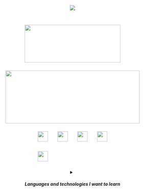 <div align=center>
  <img src="https://readme-typing-svg.herokuapp.com?color=2dd4bf&center=true&vCenter=true&width=600&height=100&lines=Greetings!;I'm+Rory👋" />
</div>

&nbsp;
<!-- GitHub Streak -->
<div align=center style="margin-bottom: 25px;">
  <a href=http://github-readme-streak-stats.herokuapp.com/demo >
    <img width=300 height=118 src="https://github-readme-streak-stats.herokuapp.com/?user=RoryKai&background=0000&border=0000&stroke=aaa&ring=059669&fire=10b981&currStreakLabel=10b981&currStreakNum=4a9e90&sideLabels=10b981&sideNums=4a9e90&dates=aaa" />
  </a>
</div>
<!-- GitHub Stats -->
<div align=center >
  <a href=https://github.com/anuraghazra/github-readme-stats >
    <img width=420 height=165 src="https://github-readme-stats.vercel.app/api?username=RoryKai&bg_color=0000&text_color=aaa&title_color=10b981&icon_color=10b981&show_icons=true&border_color=aaa&border_radius=16" />
  </a>
</div>

<div align=center>
  <div style="display:inline-grid; gap:30px; grid-template-columns: auto auto auto auto; margin: 25px 0px 25px;">
    <img height="32" width="32" src="https://cdn.simpleicons.org/typescript/"/>
    <img height="32" width="32" src="https://cdn.simpleicons.org/react/"/>
    <img height="32" width="32" src="https://cdn.simpleicons.org/tailwindcss/"/>
    <img height="32" width="32" src="https://cdn.simpleicons.org/nodedotjs/"/>
    <img height="32" width="32" src="https://cdn.simpleicons.org/github/"/>
    
  </div>
  <details>
    <summary><h4><em>Languages and technologies I want to learn</em></h4></summary>
  <div style="display:inline-grid; gap:30px; grid-template-columns: auto auto auto auto; margin: 25px 0px 25px;">
  </div>
  <div style="display:inline-grid; gap:30px; grid-template-columns: auto auto auto auto; margin: 25px 0px 25px;">
    <img height="32" width="32" src="https://cdn.simpleicons.org/rust/"/>
    <img height="32" width="32" src="https://cdn.simpleicons.org/postgresql/"/>
    <img height="32" width="32" src="https://cdn.simpleicons.org/linux/"/>
    <img height="32" width="32" src="https://cdn.simpleicons.org/amazonaws/"/>
    <img height="32" width="32" src="https://cdn.simpleicons.org/docker/"/>
    <img height="32" width="32" src="https://cdn.simpleicons.org/gnubash/"/>
    <img height="32" width="32" src="https://cdn.simpleicons.org/unrealengine/"/>
    <img height="32" width="32" src="https://cdn.simpleicons.org/vulkan/"/>
    <img height="32" width="32" src="https://cdn.simpleicons.org/go/"/>
    
  </div>
</div>
